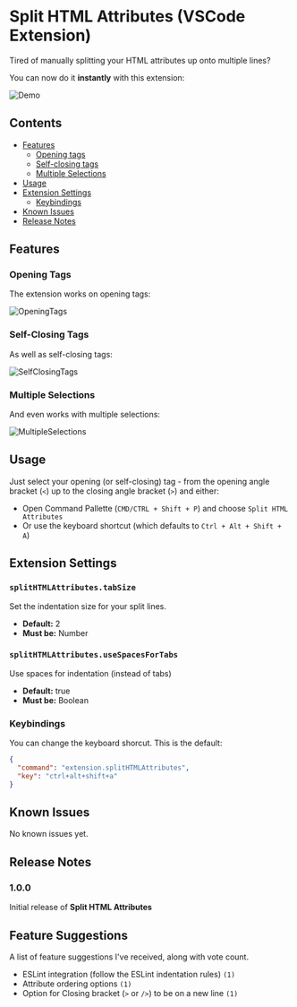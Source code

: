 # **Split HTML Attributes** (VSCode Extension)

Tired of manually splitting your HTML attributes up onto multiple lines? 

You can now do it **instantly** with this extension:

![Demo](https://raw.githubusercontent.com/dannyconnell/vscode-split-html-attributes/master/images/DemoSelfClosing.gif)

## Contents
* [Features](#features)
  * [Opening tags](#opening-tags)
  * [Self-closing tags](#self-closing-tags)
  * [Multiple Selections](#multiple-selections)
* [Usage](#usage)
* [Extension Settings](#extension-settings)
  * [Keybindings](#keybindings)
* [Known Issues](#known-issues)
* [Release Notes](#release-notes)

## Features

### Opening Tags

The extension works on opening tags:

![OpeningTags](https://raw.githubusercontent.com/dannyconnell/vscode-split-html-attributes/master/images/DemoOpeningTags.gif)

### Self-Closing Tags

As well as self-closing tags:

![SelfClosingTags](https://raw.githubusercontent.com/dannyconnell/vscode-split-html-attributes/master/images/DemoSelfClosing.gif)

### Multiple Selections

And even works with multiple selections:

![MultipleSelections](https://raw.githubusercontent.com/dannyconnell/vscode-split-html-attributes/master/images/DemoMultipleSelections.gif)

## Usage

Just select your opening (or self-closing) tag - from the opening angle bracket (`<`) up to the closing angle bracket (`>`) and either:
* Open Command Pallette (`CMD/CTRL + Shift + P`) and choose `Split HTML Attributes`
* Or use the keyboard shortcut (which defaults to `Ctrl + Alt + Shift + A`)

## Extension Settings

### `splitHTMLAttributes.tabSize`

Set the indentation size for your split lines.

* **Default:** 2
* **Must be:** Number

### `splitHTMLAttributes.useSpacesForTabs`

Use spaces for indentation (instead of tabs)

* **Default:** true
* **Must be:** Boolean

### Keybindings

You can change the keyboard shorcut. This is the default:

```json
{
  "command": "extension.splitHTMLAttributes",
  "key": "ctrl+alt+shift+a"
}
```

## Known Issues

No known issues yet.

## Release Notes

### 1.0.0

Initial release of **Split HTML Attributes**

## Feature Suggestions

A list of feature suggestions I've received, along with vote count.

* ESLint integration (follow the ESLint indentation rules) `(1)`
* Attribute ordering options `(1)`
* Option for Closing bracket (`>` or `/>`) to be on a new line `(1)`
